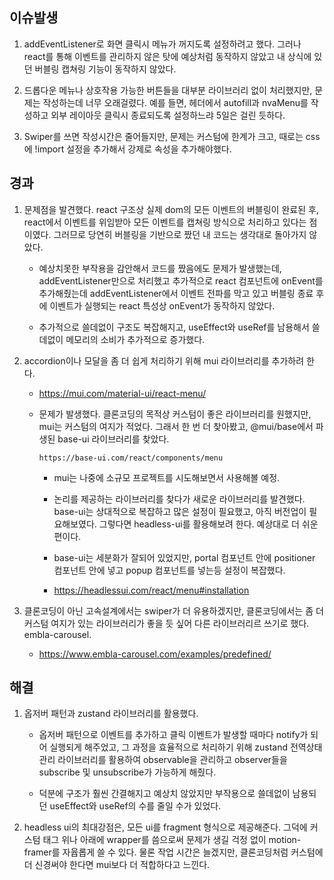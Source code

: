 ## 이슈발생

1. addEventListener로 화면 클릭시 메뉴가 꺼지도록 설정하려고 했다. 그러나 react를 통해 이벤트를 관리하지 않은 탓에 예상처럼 동작하지 않았고 내 상식에 있던 버블링 캡쳐링 기능이 동작하지 않았다.

2. 드롭다운 메뉴나 상호작용 가능한 버튼들을 대부분 라이브러리 없이 처리했지만, 문제는 작성하는데 너무 오래걸렸다. 예를 들면, 헤더에서 autofill과 nvaMenu를 작성하고 외부 레이아웃 클릭시 종료되도록 설정하느랴 5일은 걸린 듯하다.

3. Swiper를 쓰면 작성시간은 줄어들지만, 문제는 커스텀에 한계가 크고, 때로는 css에 !import 설정을 추가해서 강제로 속성을 추가해야했다.

## 경과

1.  문제점을 발견했다. react 구조상 실제 dom의 모든 이벤트의 버블링이 완료된 후, react에서 이벤트를 위임받아 모든 이벤트를 캡쳐링 방식으로 처리하고 있다는 점이였다. 그러므로 당연히 버블링을 기반으로 짰던 내 코드는 생각대로 돌아가지 않았다.

    - 예상치못한 부작용을 감안해서 코드를 짰음에도 문제가 발생했는데, addEventListener만으로 처리했고 추가적으로 react 컴포넌트에 onEvent를 추가해줬는데 addEventListener에서 이벤트 전파를 막고 있고 버블링 종료 후에 이벤트가 실행되는 react 특성상 onEvent가 동작하지 않았다.

    - 추가적으로 쓸데없이 구조도 복잡해지고, useEffect와 useRef를 남용해서 쓸데없이 메모리의 소비가 추가적으로 증가했다.

2.  accordion이나 모달을 좀 더 쉽게 처리하기 위해 mui 라이브러리를 추가하려 한다.

    - https://mui.com/material-ui/react-menu/

    - 문제가 발생했다. 클론코딩의 목적상 커스텀이 좋은 라이브러리를 원했지만, mui는 커스텀의 여지가 적었다. 그래서 한 번 더 찾아봤고, @mui/base에서 파생된 base-ui 라이브러리를 찾았다.

          https://base-ui.com/react/components/menu

      - mui는 나중에 소규모 프로젝트를 시도해보면서 사용해볼 예정.

      - 논리를 제공하는 라이브러리를 찾다가 새로운 라이브러리를 발견했다. base-ui는 상대적으로 복잡하고 많은 설정이 필요했고, 아직 버전업이 필요해보였다. 그렇다면 headless-ui를 활용해보려 한다. 예상대로 더 쉬운 편이다.

      - base-ui는 세분화가 잘되어 있었지만, portal 컴포넌트 안에 positioner 컴포넌트 안에 넣고 popup 컴포넌트를 넣는등 설정이 복잡했다.

      - https://headlessui.com/react/menu#installation

3.  클론코딩이 아닌 고속설계에서는 swiper가 더 유용하겠지만, 클론코딩에서는 좀 더 커스텀 여지가 있는 라이브러리가 좋을 듯 싶어 다른 라이브러리르 쓰기로 했다. embla-carousel.

    - https://www.embla-carousel.com/examples/predefined/

## 해결

1. 옵저버 패턴과 zustand 라이브러리를 활용했다.

   - 옵저버 패턴으로 이벤트를 추가하고 클릭 이벤트가 발생할 때마다 notify가 되어 실행되게 해주었고, 그 과정을 효율적으로 처리하기 위해 zustand 전역상태 관리 라이브러리를 활용하여 observable을 관리하고 observer들을 subscribe 및 unsubscribe가 가능하게 해줬다.

   - 덕분에 구조가 훨씬 간결해지고 예상치 않았지만 부작용으로 쓸데없이 남용되던 useEffect와 useRef의 수를 줄일 수가 있었다.

2. headless ui의 최대강점은, 모든 ui를 fragment 형식으로 제공해준다. 그덕에 커스텀 태그 위나 아래에 wrapper를 씀으로써 문제가 생길 걱정 없이 motion-framer를 자윱롭게 쓸 수 있다. 물론 작업 시간은 늘겠지만, 클론코딩처럼 커스텀에 더 신경써야 한다면 mui보다 더 적합하다고 느낀다.
